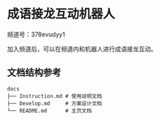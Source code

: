 # 成语接龙互动机器人

频道号：378evudyy1

加入频道后，可以在频道内和机器人进行成语接龙互动。



## 文档结构参考

```
docs
├── Instruction.md # 使用说明文档
├── Develop.md     # 方案设计文档 
└── README.md      # 主页文档
```

